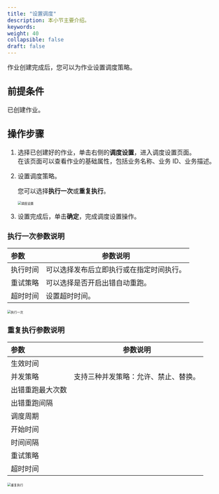 ```yaml
---
title: "设置调度"
description: 本小节主要介绍。 
keywords: 
weight: 40
collapsible: false
draft: false
---
```


作业创建完成后，您可以为作业设置调度策略。

## 前提条件

已创建作业。

## 操作步骤

1. 选择已创建好的作业，单击右侧的**调度设置**，进入调度设置页面。    
   在该页面可以查看作业的基础属性，包括业务名称、业务 ID、业务描述。
2. 设置调度策略。

   您可以选择**执行一次**或**重复执行**。
   
   <img src="../../_images/job_schedule.png" alt="调度设置" style="zoom:50%;" />

3. 设置完成后，单击**确定**，完成调度设置操作。

### 执行一次参数说明

| 参数           | 参数说明                                                     |
| :------------- | ------------------------------------------------------------ |
| 执行时间 |  可以选择发布后立即执行或在指定时间执行。            |
| 重试策略 |  可以选择是否开启出错自动重跑。      |
| 超时时间 |  设置超时时间。       |

<img src="../../_images/job_run_one.png" alt="执行一次" style="zoom:50%;" />

### 重复执行参数说明

| 参数           | 参数说明                                                     |
| :------------- | ------------------------------------------------------------ |
| 生效时间 |              |
| 并发策略 |  支持三种并发策略：允许、禁止、替换。      |
| 出错重跑最大次数 |         |
| 出错重跑间隔 |         |
| 调度周期 |         |
| 开始时间 |         |
| 时间间隔 |         |
| 重试策略 |         |
| 超时时间 |         |

<img src="../../_images/job_run_cycle.png" alt="重复执行" style="zoom:50%;" />